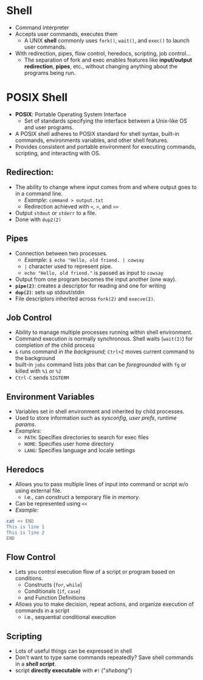 # Shell
- Command interpreter
- Accepts user commands, executes them
	- A UNIX **shell** commonly uses `fork()`, `wait()`, and `exec()` to launch user commands.
- With redirection, pipes, flow control, heredocs, scripting, job control...
	- The separation of fork and exec enables features like **input/output redirection**, **pipes**, etc., without changing anything about the programs being run.

# POSIX Shell
- **POSIX**: Portable Operating System Interface
	- Set of standards specifying the interface between a Unix-like OS and user programs.
- A POSIX shell adheres to POSIX standard for shell syntax, built-in commands, environments variables, and other shell features.
- Provides consistent and portable environment for executing commands, scripting, and interacting with OS.

## Redirection:
- The ability to change where input comes from and where output goes to in a command line.
	- *Example*: `command > output.txt`
	- Redirection achieved with `<`, `>`, and `>>`
- Output `stdout` or `stderr` to a file.
- Done with `dup2(2)`

## Pipes
- Connection between two processes.
	- *Example*: `$ echo "Hello, old friend. | cowsay`
	- `|` character used to represent pipe.
	- `echo "Hello, old friend."` is passed as input to `cowsay`
- Output from one program becomes the input another (one way).
- **`pipe(2)`**: creates a descriptor for reading and one for writing
- **`dup(2)`**: sets up stdout/stdin
- File descriptors inherited across `fork(2)` and `execve(2)`.

## Job Control
- Ability to manage multiple processes running within shell environment.
- Command execution is normally synchronous. Shell waits (`wait(2)`) for completion of the child process
- `&` runs command *in the background*; `Ctrl+Z` moves current command to the background
- built-in `jobs` command lists jobs that can be *foregrounded* with `fg` or killed with `%1` or `%2`
- `Ctrl-C` sends `SIGTERM`

## Environment Variables
- Variables set in shell environment and inherited by child processes.
- Used to store information such as *sysconfig*, *user prefs*, *runtime params*.
- *Examples*:
	- `PATH`: Specifies directories to search for exec files
	- `HOME`: Specifies user home directory
	- `LANG`: Specifies language and locale settings

## Heredocs
- Allows you to pass multiple lines of input into command or script w/o using external file.
	- i.e., can construct a temporary file *in memory*.
- Can be represented using `<<`
- *Example*:
```bash
cat << END
This is line 1
This is line 2
END
```

## Flow Control
- Lets you control execution flow of a script or program based on conditions.
	- Constructs (`for`, `while`)
	- Conditionals (`if`, `case`)
	- and Function Definitions
- Allows you to make decision, repeat actions, and organize execution of commands in a script
	- i.e., sequential conditional execution

## Scripting
- Lots of useful things can be expressed in shell
- Don't want to type same commands repeatedly? Save shell commands in a ***shell script***.
- script **directly executable** with `#!` ("*shebang*")